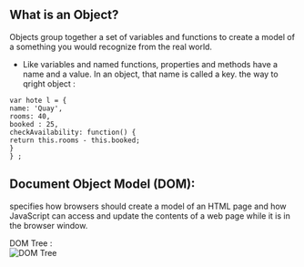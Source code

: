 ## What is an Object?
Objects group together a set of variables and functions to create a model of a something you would recognize from the real world. 
* Like variables and named functions, properties and methods have a name and a value. In an object, that name is called a key. 
the way to qright object : 

```
var hote l = { 
name: 'Quay', 
rooms: 40, 
booked : 25, 
checkAvailability: function() { 
return this.rooms - this.booked; 
} 
} ; 
```
 ## Document Object Model (DOM): 
 specifies how browsers should create a model of an HTML page and how JavaScript can access and update the contents of a web page while it is in the browser window.   

 DOM Tree :   
 ![DOM Tree](domtree.jbg)  
 
  

